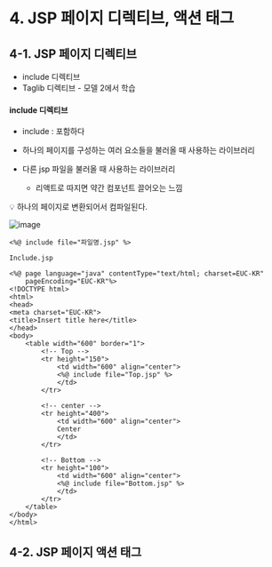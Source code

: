 # 4. JSP 페이지 디렉티브, 액션 태그

## 4-1. JSP 페이지 디렉티브
* include 디렉티브
* Taglib 디렉티브 - 모델 2에서 학습

#### include 디렉티브

* include : 포함하다 <br/>

* 하나의 페이지를 구성하는 여러 요소들을 불러올 때 사용하는 라이브러리
* 다른 jsp 파일을 불러올 때 사용하는 라이브러리
    * 리액트로 따지면 약간 컴포넌트 끌어오는 느낌

💡 하나의 페이지로 변환되어서 컴파일된다.

![image](https://user-images.githubusercontent.com/63600953/206902729-3ef58000-2afd-48e3-a6dc-35da3f321eef.png)

```
<%@ include file="파일명.jsp" %>
```

`Include.jsp`
```
<%@ page language="java" contentType="text/html; charset=EUC-KR"
    pageEncoding="EUC-KR"%>
<!DOCTYPE html>
<html>
<head>
<meta charset="EUC-KR">
<title>Insert title here</title>
</head>
<body>
	<table width="600" border="1">
		<!-- Top -->
		<tr height="150">
			<td width="600" align="center">
			<%@ include file="Top.jsp" %>
			</td>
		</tr>
		
		<!-- center -->
		<tr height="400">
			<td width="600" align="center">
			Center
			</td>
		</tr>
		
		<!-- Bottom -->
		<tr height="100">
			<td width="600" align="center">
			<%@ include file="Bottom.jsp" %>
			</td>
		</tr>
	</table>
</body>
</html>
```



## 4-2. JSP 페이지 액션 태그

